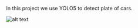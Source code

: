 In this project we use YOLO5 to detect plate of cars.

![alt text](hhttps://github.com/amirabbasii/Car_plate_detection/blob/main/index.png)

